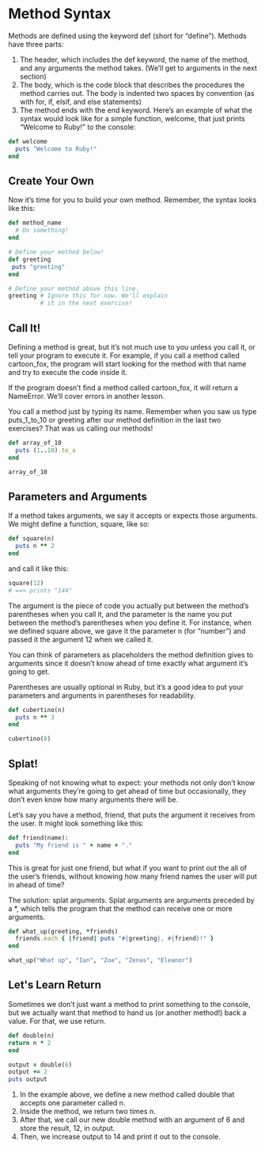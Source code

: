 # Method Syntax
Methods are defined using the keyword def (short for “define”). Methods have three parts:

1. The header, which includes the def keyword, the name of the method, and any arguments the method takes. (We’ll get to arguments in the next section)
2. The body, which is the code block that describes the procedures the method carries out. The body is indented two spaces by convention (as with for, if, elsif, and else statements)
3. The method ends with the end keyword.
Here’s an example of what the syntax would look like for a simple function, welcome, that just prints “Welcome to Ruby!” to the console:

```ruby
def welcome
  puts "Welcome to Ruby!"
end
```

## Create Your Own
Now it’s time for you to build your own method. Remember, the syntax looks like this:
```ruby
def method_name
  # Do something!
end
```

```ruby
# Define your method below!
def greeting
 puts "greeting"
end

# Define your method above this line.
greeting # Ignore this for now. We'll explain
         # it in the next exercise!
```

## Call It!
Defining a method is great, but it’s not much use to you unless you call it, or tell your program to execute it. For example, if you call a method called cartoon_fox, the program will start looking for the method with that name and try to execute the code inside it.

If the program doesn’t find a method called cartoon_fox, it will return a NameError. We’ll cover errors in another lesson.

You call a method just by typing its name. Remember when you saw us type puts_1_to_10 or greeting after our method definition in the last two exercises? That was us calling our methods!
```ruby
def array_of_10
  puts (1..10).to_a
end

array_of_10
```

## Parameters and Arguments
If a method takes arguments, we say it accepts or expects those arguments. We might define a function, square, like so:

```ruby
def square(n)
  puts n ** 2
end
```
and call it like this:
```ruby
square(12)
# ==> prints "144"
```
The argument is the piece of code you actually put between the method’s parentheses when you call it, and the parameter is the name you put between the method’s parentheses when you define it. For instance, when we defined square above, we gave it the parameter n (for “number”) and passed it the argument 12 when we called it.

You can think of parameters as placeholders the method definition gives to arguments since it doesn’t know ahead of time exactly what argument it’s going to get.

Parentheses are usually optional in Ruby, but it’s a good idea to put your parameters and arguments in parentheses for readability.

```ruby
def cubertino(n)
  puts n ** 3
end

cubertino(8)
```

## Splat!
Speaking of not knowing what to expect: your methods not only don’t know what arguments they’re going to get ahead of time but occasionally, they don’t even know how many arguments there will be.

Let’s say you have a method, friend, that puts the argument it receives from the user. It might look something like this:
```ruby
def friend(name):
  puts "My friend is " + name + "."
end
```
This is great for just one friend, but what if you want to print out the all of the user’s friends, without knowing how many friend names the user will put in ahead of time?

The solution: splat arguments. Splat arguments are arguments preceded by a *, which tells the program that the method can receive one or more arguments.
```ruby
def what_up(greeting, *friends)
  friends.each { |friend| puts "#{greeting}, #{friend}!" }
end

what_up("What up", "Ian", "Zoe", "Zenas", "Eleanor")
```

## Let's Learn Return
Sometimes we don’t just want a method to print something to the console, but we actually want that method to hand us (or another method!) back a value. For that, we use return.

```ruby
def double(n)
return n * 2
end

output = double(6)
output += 2
puts output
```
1. In the example above, we define a new method called double that accepts one parameter called n. 
2. Inside the method, we return two times n. 
3. After that, we call our new double method with an argument of 6 and store the result, 12, in output. 
4. Then, we increase output to 14 and print it out to the console.